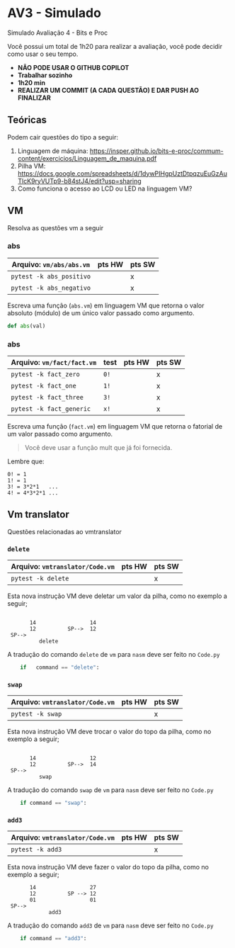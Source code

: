 # AV3 - Simulado

Simulado Avaliação 4 - Bits e Proc

Você possui um total de 1h20 para realizar a avaliação, você pode decidir
como usar o seu tempo.

- **NÃO PODE USAR O GITHUB COPILOT**
- **Trabalhar sozinho**
- **1h20 min**
- **REALIZAR UM COMMIT (A CADA QUESTÃO) E DAR PUSH AO FINALIZAR**

## Teóricas

Podem cair questões do tipo a seguir:

1. Linguagem de máquina: https://insper.github.io/bits-e-proc/commum-content/exercicios/Linguagem_de_maquina.pdf
1. Pilha VM: https://docs.google.com/spreadsheets/d/1dywPIHgpUztDtpqzuEuGzAuTlcK9ryVUTp9-b84stJ4/edit?usp=sharing
1. Como funciona o acesso ao LCD ou LED na linguagem VM?

## VM

Resolva as questões vm a seguir

### abs

| Arquivo: `vm/abs/abs.vm` | pts HW | pts SW |
|--------------------------|--------|--------|
| `pytest -k abs_positivo` |        | x      |
| `pytest -k abs_negativo` |        | x      |

Escreva uma função (`abs.vm`) em linguagem VM que retorna o valor absoluto (módulo) de um único valor passado como argumento.

``` python
def abs(val)
```

### abs

| Arquivo: `vm/fact/fact.vm` | test | pts HW | pts SW |
|----------------------------|------|--------|--------|
| `pytest -k fact_zero`      | `0!` |        | x      |
| `pytest -k fact_one`       | `1!` |        | x      |
| `pytest -k fact_three`     | `3!` |        | x      |
| `pytest -k fact_generic`   | `x!` |        | x      |

Escreva uma função (`fact.vm`) em linguagem VM que retorna o fatorial de um valor passado como argumento.

> Você deve usar a função mult que já foi fornecida.

Lembre que:

``` text
0! = 1
1! = 1
3! = 3*2*1   ... 
4! = 4*3*2*1 ...
```

## Vm translator

Questões relacionadas ao vmtranslator

### `delete`

| Arquivo: `vmtranslator/Code.vm` | pts HW | pts SW |
|---------------------------------|--------|--------|
| `pytest -k delete`              |        | x      |

Esta nova instrução VM deve deletar um valor da pilha, como no exemplo a seguir;

``` text
   
       14                 14
       12          SP-->  12
 SP-->              
          delete
```

A tradução do comando `delete` de `vm` para `nasm` deve ser feito no `Code.py`

``` python
    if   command == "delete":
```

### `swap`

| Arquivo: `vmtranslator/Code.vm` | pts HW | pts SW |
|---------------------------------|--------|--------|
| `pytest -k swap`                |        | x      |

Esta nova instrução VM deve trocar o valor do topo da pilha, como no exemplo a seguir;

``` text
   
       14                 12
       12          SP-->  14
 SP-->              
          swap
```

A tradução do comando `swap` de `vm` para `nasm` deve ser feito no `Code.py`

``` python
    if command == "swap":
```

### `add3`

| Arquivo: `vmtranslator/Code.vm` | pts HW | pts SW |
|---------------------------------|--------|--------|
| `pytest -k add3`                |        | x      |

Esta nova instrução VM deve fazer o valor do topo da pilha, como no exemplo a seguir;

``` text
       14                 27
       12          SP --> 12
       01                 01
 SP-->              
             add3
```

A tradução do comando `add3` de `vm` para `nasm` deve ser feito no `Code.py`

``` python
    if command == "add3":
```
